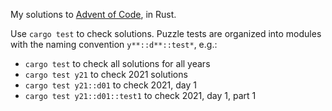My solutions to [Advent of Code](https://adventofcode.com/), in Rust.

Use `cargo test` to check solutions. Puzzle tests are organized into modules
with the naming convention `y**::d**::test*`, e.g.:

- `cargo test` to check all solutions for all years
- `cargo test y21` to check 2021 solutions
- `cargo test y21::d01` to check 2021, day 1
- `cargo test y21::d01::test1` to check 2021, day 1, part 1
